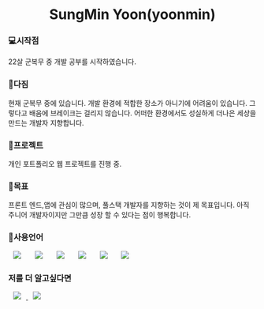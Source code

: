 <h1 align="center"> SungMin Yoon(yoonmin)</h1>

<h3>💻시작점</h3>
22살 군복무 중 개발 공부를 시작하였습니다.

<h3>🦅다짐</h3>
현재 군복무 중에 있습니다. 개발 환경에 적합한 장소가 아니기에 어려움이 있습니다. 
그렇다고 배움에 브레이크는 걸리지 않습니다. 어떠한 환경에서도 성실하게 더나은 세상을 만드는 개발자 지향합니다.

<h3>📲프로젝트</h3>
개인 포트폴리오 웹 프로젝트를 진행 중.

<h3>🤗목표</h3>
프론트 엔드,앱에 관심이 많으며, 풀스택 개발자를 지향하는 것이 제 목표입니다.
아직 주니어 개발자이지만 그만큼 성장 할 수 있다는 점이 행복합니다.

<h3>📢사용언어</h3>
<div>
<img src="https://img.shields.io/badge/Python-007396?style=flat-square&logo=Python&logoColor=white" style="height : auto; margin-left : 10px; margin-right : 10px;"/></a>&nbsp;
<img src="https://img.shields.io/badge/React-4479A1?style=flat-square&logo=React&logoColor=white" style="height : auto; margin-left : 10px; margin-right : 10px;"/></a>&nbsp;
<img src="https://img.shields.io/badge/Django-6DB33F?style=flat-square&logo=Django&logoColor=white" style="height : auto; margin-left : 10px; margin-right : 10px;"/></a>&nbsp;
<img src="https://img.shields.io/badge/HTML5-E34F26?style=flat-square&logo=HTML5&logoColor=white" style="height : auto; margin-left : 10px; margin-right : 10px;"/></a>&nbsp;
<img src="https://img.shields.io/badge/CSS3-1572B6?style=flat-square&logo=CSS3&logoColor=white" style="height : auto; margin-left : 10px; margin-right : 10px;"/></a>&nbsp;
<img src="https://img.shields.io/badge/JavaScript-F7DF1E?style=flat-square&logo=JavaScript&logoColor=white" style="height : auto; margin-left : 10px; margin-right : 10px;"/></a>&nbsp;
</div>

<h3>저를 더 알고싶다면</h3>
<a href="https://yoon-min-codinglog.tistory.com/">
    <img src="http://img.shields.io/badge/Tech Blog-ff7965?style=flat&logo=Emby&logoColor=white&link=https://yoon-min-codinglog.tistory.com/"
        style="height : auto; margin-left : 10px; margin-right : 10px;"/>
</a>
<a href="https://ysmgg1@naver.com">
    <img src="http://img.shields.io/badge/Naver Mail-7dff8c?style=flat&logo=naver&logoColor=white&link=https://ysmgg1@naver.com"
        style="height : auto; margin-left : 10px; margin-right : 10px;"/>
</a>
